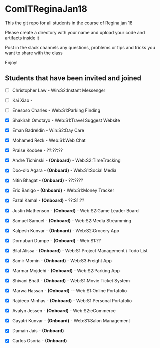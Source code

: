 # ComITReginaJan18
This the git repo for all students in the course of Regina jan 18

Please create a directory with your name and upload your code and artifacts inside it

Post in the slack channels any questions, problems or tips and tricks you want to share with the class 

Enjoy!

Students that have been invited and joined
---------
- [ ] Christopher Law - Win:S2:Instant Messenger 
- [ ] Kai Xiao - 
- [ ] Enesoso Charles - Web:S1:Parking Finding
- [x] Shakirah Omotayo - Web:S1:Travel Suggest Website
- [x] Eman Badreldin - Win:S2:Day Care
- [x] Mohamed Rezk - Web:S1:Web Chat
- [x] Praise Koobee - ??:??:?? 
- [x] Andre Tichinski - **(Onboard)** - Web:S2:TimeTracking
- [x] Doo-olo Agara - **(Onboard)** - Web:S1:Social Media
- [x] Nitin Bhagat - **(Onboard)** - ??:????
- [x] Eric Banigo -  **(Onboard)** - Web:S1:Money Tracker
- [x] Fazal Kamal - **(Onboard)** - ??:S1:??
- [x] Justin Mathenson - **(Onboard)** - Web:S2:Game Leader Board
- [x] Samuel Samuel - **(Onboard)** - Web:S2:Media Streamming 
- [x] Kalpesh Kunvar - **(Onboard)** - Web:S2:Grocery App
- [x] Dornubari Dumpe - **(Onboard)** - Web:S1:??
- [x] Bilal Alissa - **(Onboard)** - Web:S1:Project Management / Todo List 
- [x] Samir Momin - **(Onboard)** - Web:S3:Freight App
- [x] Marmar Mojdehi - **(Onboard)** - Web:S2:Parking App
- [x] Shivani Bhatt - **(Onboard)** - Web:S1:Movie Ticket System 
- [x] Marwa Hassan - **(Onboard)** -- Web:S1:Online Portafolio
- [x] Rajdeep Minhas - **(Onboard)** - Web:S1:Personal Portafolio
- [x] Avalyn Jessen - **(Onboard)** - Web:S2:eCommerce
- [x] Gayatri Kunvar - **(Onboard)** - Web:S1:Salon Management
- [x] Damain Jais - **(Onboard)**
- [x] Carlos Osoria - **(Onboard)**

